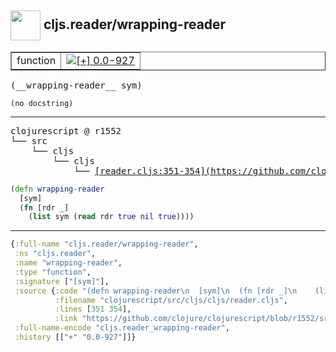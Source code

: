 ## <img width="48px" valign="middle" src="http://i.imgur.com/Hi20huC.png"> cljs.reader/wrapping-reader

 <table border="1">
<tr>
<td>function</td>
<td><a href="https://github.com/cljsinfo/api-refs/tree/0.0-927"><img valign="middle" alt="[+] 0.0-927" src="https://img.shields.io/badge/+-0.0--927-lightgrey.svg"></a> </td>
</tr>
</table>

 <samp>
(__wrapping-reader__ sym)<br>
</samp>

```
(no docstring)
```

---

 <pre>
clojurescript @ r1552
└── src
    └── cljs
        └── cljs
            └── <ins>[reader.cljs:351-354](https://github.com/clojure/clojurescript/blob/r1552/src/cljs/cljs/reader.cljs#L351-L354)</ins>
</pre>

```clj
(defn wrapping-reader
  [sym]
  (fn [rdr _]
    (list sym (read rdr true nil true))))
```


---

```clj
{:full-name "cljs.reader/wrapping-reader",
 :ns "cljs.reader",
 :name "wrapping-reader",
 :type "function",
 :signature ["[sym]"],
 :source {:code "(defn wrapping-reader\n  [sym]\n  (fn [rdr _]\n    (list sym (read rdr true nil true))))",
          :filename "clojurescript/src/cljs/cljs/reader.cljs",
          :lines [351 354],
          :link "https://github.com/clojure/clojurescript/blob/r1552/src/cljs/cljs/reader.cljs#L351-L354"},
 :full-name-encode "cljs.reader_wrapping-reader",
 :history [["+" "0.0-927"]]}

```
